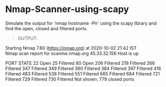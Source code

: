 # Nmap-Scanner-using-scapy

Simulate the output for 'nmap hostname -Pn' using the scapy library and find the open, closed and filtered ports. 

> OUTPUT:

Starting Nmap 7.80 (https://nmap.org) at 2020-10-02 21:42 IST  
Nmap scan report for scanme.nmap.org 45.33.32.156 
Host is up  
  
PORT	STATE 
22      Open 
25      Filtered 
80      Open
206     Filtered
219     Filtered
266     Filtered
347     Filtered
349     Filtered
360     Filtered
384     Filtered
397     Filtered
416     Filtered
483     Filtered
538     Filtered
551     Filtered
665     Filtered
684     Filtered
721     Filtered
729     Filtered
730     Filtered
Not shown: 779 closed ports
